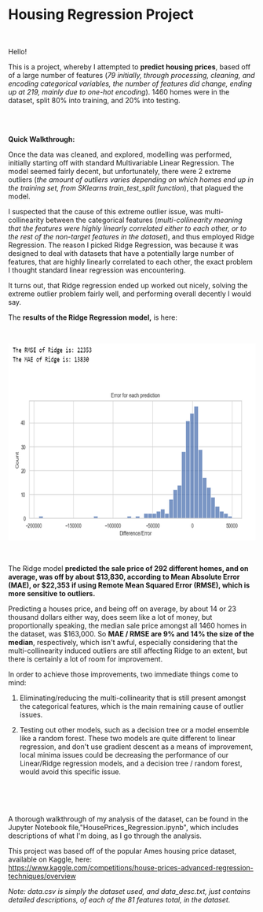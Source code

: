 # Housing Regression Project

<br>

Hello! 

This is a project, whereby I attempted to **predict housing prices**, based off of a large number of features (*79 initially, through processing, cleaning, and encoding categorical variables, the number of features did change, ending up at 219, mainly due to one-hot encoding*). 1460 homes were in the dataset, split 80% into training, and 20% into testing.

<br>
<br>

**Quick Walkthrough:**

Once the data was cleaned, and explored, modelling was performed, initially starting off with standard Multivariable Linear Regression. The model seemed fairly decent, but unfortunately, there were 2 extreme outliers (*the amount of outliers varies depending on which homes end up in the training set, from SKlearns train_test_split function*), that plagued the model. 

I suspected that the cause of this extreme outlier issue, was multi-collinearity between the categorical features (*multi-collinearity meaning that the features were highly linearly correlated either to each other, or to the rest of the non-target features in the dataset*), and thus employed Ridge Regression. The reason I picked Ridge Regression,  was because it was designed to deal with datasets that have a potentially large number of features, that are highly linearly correlated to each other, the exact problem I thought standard linear regression was encountering.

It turns out, that Ridge regression ended up worked out nicely, solving the extreme outlier problem fairly well, and performing overall decently I would say. 

The **results of the Ridge Regression model,** is here:

<br>

[<img alt="Ridge Regression Performance" width="700" height=400 src="./images/RidgeResults.PNG" />]()

<br>

The Ridge model **predicted the sale price of 292 different homes, and on average, was off by about $13,830, according to Mean Absolute Error (MAE), or $22,353 if using Remote Mean Squared Error (RMSE), which is more sensitive to outliers.**

Predicting a houses price, and being off on average, by about 14 or 23 thousand dollars either way, does seem like a lot of money, but proportionally speaking, the median sale price amongst all 1460 homes in the dataset, was $163,000. So **MAE / RMSE are 9% and 14% the size of the median**, respectively, which isn't awful, especially considering that the multi-collinearity induced outliers are still affecting Ridge to an extent, but there is certainly a lot of room for improvement. 

In order to achieve those improvements, two immediate things come to mind:

1. Eliminating/reducing the multi-collinearity that is still present amongst the categorical features, which is the main remaining cause of outlier issues.

2. Testing out other models, such as a decision tree or a model ensemble like a random forest. These two models are quite different to linear regression, and don't use gradient descent as a means of improvement, local minima issues could be decreasing the performance of our Linear/Ridge regression models, and a decision tree / random forest, would avoid this specific issue.

<br>
<br>
<br>

A thorough walkthrough of my analysis of the dataset, can be found in the Jupyter Notebook file,"HousePrices_Regression.ipynb", which includes descriptions of what I'm doing, as I go through the analysis.

This project was based off of the popular Ames housing price dataset, available on Kaggle, here:  
https://www.kaggle.com/competitions/house-prices-advanced-regression-techniques/overview

*Note: data.csv is simply the dataset used, and data_desc.txt, just contains detailed descriptions, of each of the 81 features total, in the dataset.*




